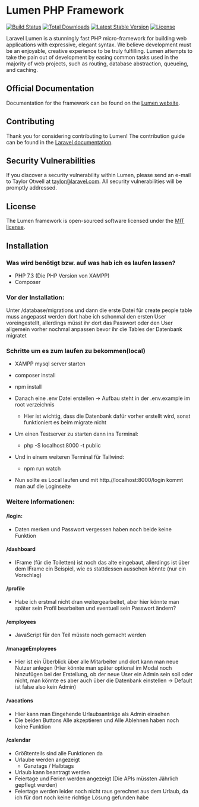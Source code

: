 # Lumen PHP Framework

[![Build Status](https://travis-ci.org/laravel/lumen-framework.svg)](https://travis-ci.org/laravel/lumen-framework)
[![Total Downloads](https://img.shields.io/packagist/dt/laravel/framework)](https://packagist.org/packages/laravel/lumen-framework)
[![Latest Stable Version](https://img.shields.io/packagist/v/laravel/framework)](https://packagist.org/packages/laravel/lumen-framework)
[![License](https://img.shields.io/packagist/l/laravel/framework)](https://packagist.org/packages/laravel/lumen-framework)

Laravel Lumen is a stunningly fast PHP micro-framework for building web applications with expressive, elegant syntax. We believe development must be an enjoyable, creative experience to be truly fulfilling. Lumen attempts to take the pain out of development by easing common tasks used in the majority of web projects, such as routing, database abstraction, queueing, and caching.

## Official Documentation

Documentation for the framework can be found on the [Lumen website](https://lumen.laravel.com/docs).

## Contributing

Thank you for considering contributing to Lumen! The contribution guide can be found in the [Laravel documentation](https://laravel.com/docs/contributions).

## Security Vulnerabilities

If you discover a security vulnerability within Lumen, please send an e-mail to Taylor Otwell at taylor@laravel.com. All security vulnerabilities will be promptly addressed.

## License

The Lumen framework is open-sourced software licensed under the [MIT license](https://opensource.org/licenses/MIT).



## Installation

### Was wird benötigt bzw. auf was hab ich es laufen lassen?

- PHP 7.3 (Die PHP Version von XAMPP)
- Composer

### Vor der Installation:

Unter /database/migrations und dann die erste Datei für create people table muss angepasst werden dort habe ich schonmal den ersten User voreingestellt, allerdings müsst ihr dort das Passwort oder den User allgemein vorher nochmal anpassen bevor ihr die Tables der Datenbank migratet

### Schritte um es zum laufen zu bekommen(local)

- XAMPP mysql server starten
- composer install
- npm install
- Danach eine .env Datei erstellen -> Aufbau steht in der .env.example im root verzeichnis

  - Hier ist wichtig, dass die Datenbank dafür vorher erstellt wird, sonst funktioniert es beim migrate nicht
- Um einen Testserver zu starten dann ins Terminal:
  - php -S localhost:8000 -t public
- Und in einem weiteren Terminal für Tailwind:
  - npm run watch
- Nun sollte es Local laufen und mit http.//localhost:8000/login kommt man auf die Loginseite



### Weitere Informationen:

#### /login:

- Daten merken und Passwort vergessen haben noch beide keine Funktion

#### /dashboard

- IFrame (für die Toiletten) ist noch das alte eingebaut, allerdings ist über dem IFrame ein Beispiel, wie es stattdessen aussehen könnte (nur ein Vorschlag)

#### /profile

- Habe ich erstmal nicht dran weitergearbeitet, aber hier könnte man später sein Profil bearbeiten und eventuell sein Passwort ändern?

#### /employees

- JavaScript für den Teil müsste noch gemacht werden

#### /manageEmployees

- Hier ist ein Überblick über alle Mitarbeiter und dort kann man neue Nutzer anlegen (Hier könnte man später optional im Modal noch hinzufügen bei der Erstellung, ob der neue User ein Admin sein soll oder nicht, man könnte es aber auch über die Datenbank einstellen -> Default ist false also kein Admin)

#### /vacations

- Hier kann man Eingehende Urlaubsanträge als Admin einsehen
- Die beiden Buttons Alle akzeptieren und Alle Ablehnen haben noch keine Funktion

#### /calendar

- Größtenteils sind alle Funktionen da
- Urlaube werden angezeigt
  - Ganztags / Halbtags
- Urlaub kann beantragt werden
- Feiertage und Ferien werden angezeigt (Die APIs müssten Jährlich gepflegt werden)
- Feiertage werden leider noch nicht raus gerechnet aus dem Urlaub, da ich für dort noch keine richtige Lösung gefunden habe
